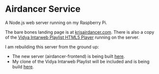 # Airdancer Service

A Node.js web server running on my Raspberry Pi.

The bare bones landing page is at [krisairdancer.com](https://krisairdancer.com/). There is also a copy of the [Vidya Intarweb Playlist HTML5 Player](https://github.com/fpgaminer/vip-html5-player) running on the server.

I am rebuilding this server from the ground up:

- The new server (airdancer-frontend) is being built [here](https://github.com/KrisAirdancer/airdancer-server/tree/api-redesign-2022/airdancer-frontend).
- My clone of the Vidya Intarweb Playlist will be included and is being build [here](https://github.com/KrisAirdancer/airdancer-server/tree/api-redesign-2022/vidya-clone).
